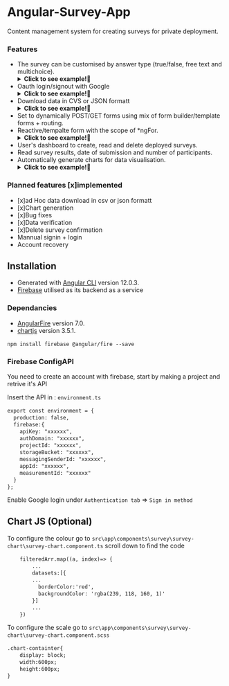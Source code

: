 # Angular-Survey-App
Content management system for creating surveys for private deployment. 

### Features 

* The survey can be customised by answer type (true/false, free text and multichoice). 
  <details>
  <summary><b>Click to see example!&#x1F53B;</b></summary>
  <img src = "https://github.com/CPKVG/Survey-App-Firebase-Angular/blob/main/src/images/readMe_gifs/survey_create_example.gif" alt="survey create example" width = "60%">
  </details>
* Oauth login/signout with Google 
  <details>
  <summary><b>Click to see example!&#x1F53B;</b></summary>
  <img src="https://github.com/CPKVG/Survey-App-Firebase-Angular/blob/main/src/images/readMe_gifs/signin-0auth.gif" alt="signin-0auth example" width="75%">
  </details>
* Download data in CVS or JSON formatt 
  <details>
  <summary><b>Click to see example!&#x1F53B;</b></summary>
  <img src="https://github.com/CPKVG/Survey-App-Firebase-Angular/blob/main/src/images/readMe_gifs/survey_download_and_del_example.gif" alt="download & del example" width = "80%">
  </details>
* Set to dynamically POST/GET forms using mix of form builder/template forms + routing.
* Reactive/tempalte form with the scope of *ngFor.
  <details>
  <summary><b>Click to see example!&#x1F53B;</b></summary>
  <img src="https://github.com/CPKVG/Survey-App-Firebase-Angular/blob/main/src/images/readMe_gifs/survey_user_input_example.gif" alt="survey user input example" width = "80%">
  </details>
* User's dashboard to create, read and delete deployed surveys.
* Read survey results, date of submission and number of participants.
* Automatically generate charts for data visualisation. 
  <details>
  <summary><b>Click to see example!&#x1F53B;</b></summary>
  <img src="https://github.com/CPKVG/Survey-App-Firebase-Angular/blob/main/src/images/readMe_gifs/survey_dashboard_example.gif" alt = "survey dashboard example" width = "80%">
  </details>

### Planned features [x]implemented
* [x]ad Hoc data download in csv or json formatt 
* [x]Chart generation 
* [x]Bug fixes
* [x]Data verification 
* [x]Delete survey confirmation 
* Mannual signin + login 
* Account recovery 

## Installation
* Generated with [Angular CLI](https://github.com/angular/angular-cli) version 12.0.3.
* [Firebase](https://firebase.google.com/) utilised as its backend as a service
### Dependancies
* [AngularFire](https://github.com/angular/angularfire) version 7.0.
* [chartjs](https://github.com/chartjs/Chart.js/releases/tag/v3.5.1) version 3.5.1.

```
npm install firebase @angular/fire --save
```

### Firebase ConfigAPI

You need to create an account with firebase, start by making a project and retrive it's API

Insert the API in : ```environment.ts```

```
export const environment = {
  production: false,
  firebase:{
    apiKey: "xxxxxx",
    authDomain: "xxxxxx",
    projectId: "xxxxxx",
    storageBucket: "xxxxxx",
    messagingSenderId: "xxxxxx",
    appId: "xxxxxx",
    measurementId: "xxxxxx"
  }
};
```
Enable Google login under `Authentication tab` => `Sign in method`

## Chart JS (Optional)
To configure the colour go to  ```src\app\components\survey\survey-chart\survey-chart.component.ts```
scroll down to find the code 
```
    filteredArr.map((a, index)=> {
        ...
        datasets:[{
        ...
          borderColor:'red',
          backgroundColor: 'rgba(239, 118, 160, 1)'
        }]
        ...
    })
```
To configure the scale go to  ```src\app\components\survey\survey-chart\survey-chart.component.scss```
```
.chart-containter{
    display: block;
    width:600px;
    height:600px;
}
```


